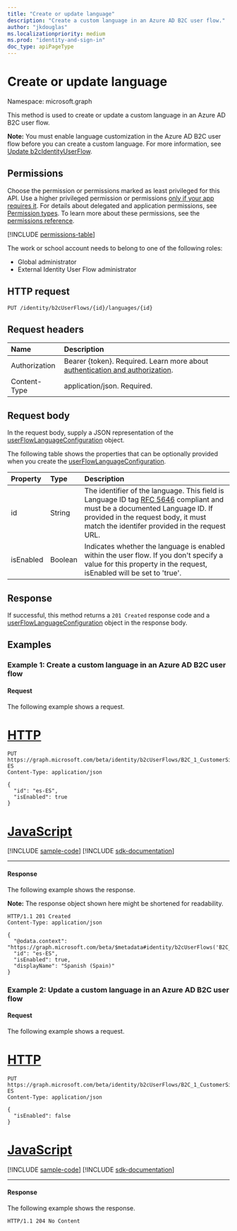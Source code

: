 ```yaml
---
title: "Create or update language"
description: "Create a custom language in an Azure AD B2C user flow."
author: "jkdouglas"
ms.localizationpriority: medium
ms.prod: "identity-and-sign-in"
doc_type: apiPageType
---
```


# Create or update language

Namespace: microsoft.graph

This method is used to create or update a custom language in an Azure AD B2C user flow.

**Note:** You must enable language customization in the Azure AD B2C user flow before you can create a custom language. For more information, see [Update b2cIdentityUserFlow](../api/b2cidentityuserflow-update.md).

## Permissions

Choose the permission or permissions marked as least privileged for this API. Use a higher privileged permission or permissions [only if your app requires it](/graph/permissions-overview#best-practices-for-using-microsoft-graph-permissions). For details about delegated and application permissions, see [Permission types](/graph/permissions-overview#permission-types). To learn more about these permissions, see the [permissions reference](/graph/permissions-reference).

<!-- { "blockType": "permissions", "name": "b2cidentityuserflow_put_languages" } -->
[!INCLUDE [permissions-table](../includes/permissions/b2cidentityuserflow-put-languages-permissions.md)]

The work or school account needs to belong to one of the following roles:

* Global administrator
* External Identity User Flow administrator

## HTTP request

<!-- {
  "blockType": "ignored"
}
-->

``` http
PUT /identity/b2cUserFlows/{id}/languages/{id}
```

## Request headers

|Name|Description|
|:---|:---|
|Authorization|Bearer {token}. Required. Learn more about [authentication and authorization](/graph/auth/auth-concepts).|
|Content-Type|application/json. Required.|

## Request body

In the request body, supply a JSON representation of the [userFlowLanguageConfiguration](../resources/userflowlanguageconfiguration.md) object.

The following table shows the properties that can be optionally provided when you create the [userFlowLanguageConfiguration](../resources/userflowlanguageconfiguration.md).

|Property|Type|Description|
|:---|:---|:---|
|id|String|The identifier of the language. This field is Language ID tag [RFC 5646](https://tools.ietf.org/html/rfc5646) compliant and must be a documented Language ID. If provided in the request body, it must match the identifer provided in the request URL.|
|isEnabled|Boolean|Indicates whether the language is enabled within the user flow. If you don't specify a value for this property in the request, isEnabled will be set to 'true'.|

## Response

If successful, this method returns a `201 Created` response code and a [userFlowLanguageConfiguration](../resources/userflowlanguageconfiguration.md) object in the response body.

## Examples

### Example 1: Create a custom language in an Azure AD B2C user flow

#### Request

The following example shows a request.


# [HTTP](#tab/http)
<!-- {
  "blockType": "request",
  "name": "create_userflowlanguageconfiguration_from__1",
  "sampleKeys": ["B2C_1_CustomerSignUp", "es-ES"]
}
-->

``` http
PUT https://graph.microsoft.com/beta/identity/b2cUserFlows/B2C_1_CustomerSignUp/languages/es-ES
Content-Type: application/json

{
  "id": "es-ES",
  "isEnabled": true
}
```

# [JavaScript](#tab/javascript)
[!INCLUDE [sample-code](../includes/snippets/javascript/create-userflowlanguageconfiguration-from--1-javascript-snippets.md)]
[!INCLUDE [sdk-documentation](../includes/snippets/snippets-sdk-documentation-link.md)]

---

#### Response

The following example shows the response.

**Note:** The response object shown here might be shortened for readability.
<!-- {
  "blockType": "response",
  "truncated": true,
  "@odata.type": "microsoft.graph.userFlowLanguageConfiguration"
}
-->

``` http
HTTP/1.1 201 Created
Content-Type: application/json

{
  "@odata.context": "https://graph.microsoft.com/beta/$metadata#identity/b2cUserFlows('B2C_1_CustomerSignUp')/languages/$entity",
  "id": "es-ES",
  "isEnabled": true,
  "displayName": "Spanish (Spain)"
}
```

### Example 2: Update a custom language in an Azure AD B2C user flow

#### Request

The following example shows a request.


# [HTTP](#tab/http)
<!-- {
  "blockType": "request",
  "name": "create_userflowlanguageconfiguration_from__2",
  "sampleKeys": ["B2C_1_CustomerSignUp", "es-ES"]
}
-->

``` http
PUT https://graph.microsoft.com/beta/identity/b2cUserFlows/B2C_1_CustomerSignUp/languages/es-ES
Content-Type: application/json

{
  "isEnabled": false
}
```

# [JavaScript](#tab/javascript)
[!INCLUDE [sample-code](../includes/snippets/javascript/create-userflowlanguageconfiguration-from--2-javascript-snippets.md)]
[!INCLUDE [sdk-documentation](../includes/snippets/snippets-sdk-documentation-link.md)]

---

#### Response

The following example shows the response.

<!-- {
  "blockType": "response",
  "truncated": true
}
-->

``` http
HTTP/1.1 204 No Content
```
